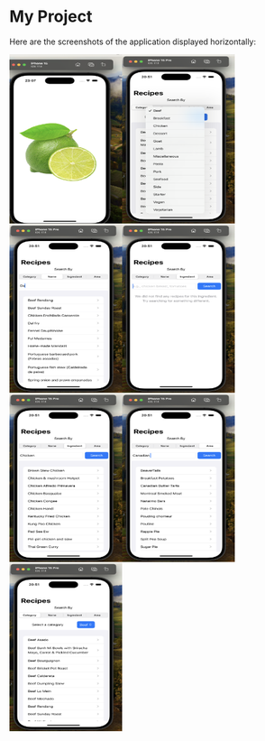 # My Project

Here are the screenshots of the application displayed horizontally:

<div style="display: flex; flex-wrap: wrap;">
    <img src="./Documentation_Images/a1.png" alt="Alt text" width="200" height="300"/>
    <img src="./Documentation_Images/a2.png" alt="Alt text" width="200" height="300"/>
    <img src="./Documentation_Images/a3.png" alt="Alt text" width="200" height="300"/>
    <img src="./Documentation_Images/a4.png" alt="Alt text" width="200" height="300"/>
    <img src="./Documentation_Images/a5.png" alt="Alt text" width="200" height="300"/>
    <img src="./Documentation_Images/a6.png" alt="Alt text" width="200" height="300"/>
    <img src="./Documentation_Images/7.png" alt="Alt text" width="200" height="300"/>
</div>
